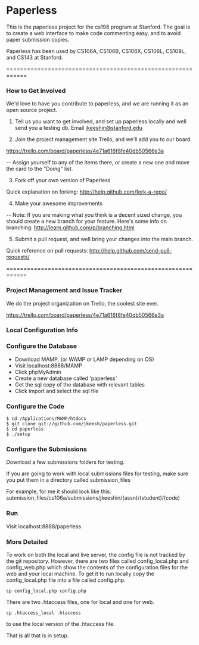 # Paperless

This is the paperless project for the cs198 program at Stanford. 
The goal is to create a web interface to make code commenting 
easy, and to avoid paper submission copies.

Paperless has been used by CS106A, CS106B, CS106X, CS106L, CS109L, and CS143 at Stanford.

============================================================

### How to Get Involved

We'd love to have you contribute to paperless, and we are running it as an open source project. 

1) Tell us you want to get involved, and set up paperless locally and well send you a testing db. Email jkeeshin@stanford.edu

2) Join the project management site Trello, and we'll add you to our board.

https://trello.com/board/paperless/4e71a616f8fe40db50566e3a

-- Assign yourself to any of the items there, or create a new one and move the card to the "Doing" list.

3) Fork off your own version of Paperless

Quick explanation on forking: http://help.github.com/fork-a-repo/

4) Make your awesome improvements

-- Note: If you are making what you think is a decent sized change, you should create a new branch for your feature. Here's some info on branching: http://learn.github.com/p/branching.html

5) Submit a pull request, and well bring your changes into the main branch.

Quick reference on pull requests: http://help.github.com/send-pull-requests/

============================================================

### Project Management and Issue Tracker

We do the project organization on Trello, the coolest site ever.

https://trello.com/board/paperless/4e71a616f8fe40db50566e3a

### Local Configuration Info

### Configure the Database

- Download MAMP. (or WAMP or LAMP depending on OS)
- Visit localhost:8888/MAMP
- Click phpMyAdmin
- Create a new database called 'paperless'
- Get the sql copy of the database with relevant tables
- Click import and select the sql file

### Configure the Code

    $ cd /Applications/MAMP/htdocs
    $ git clone git://github.com/jkeesh/paperless.git
    $ cd paperless
    $ ./setup

### Configure the Submissions

Download a few submissions folders for testing.

If you are going to work with local submissions files for testing, 
make sure you put them in a directory called submission_files

For example, for me it should look like this:
    submission_files/cs106a/submissions/jkeeshin/(assn)/(student)/(code)

### Run

Visit localhost:8888/paperless


### More Detailed

To work on both the local and live server, the config file
is not tracked by the git repository. However, there are two
files called config_local.php and config_web.php which show the 
contents of the configuration files for the web and your local 
machine. To get it to run locally copy the config_local.php file
into a file called config.php.

    cp config_local.php config.php

There are two .htaccess files, one for local and one for web.

    cp .htaccess_local .htaccess 

to use the local version of the .htaccess file.

That is all that is in setup.
